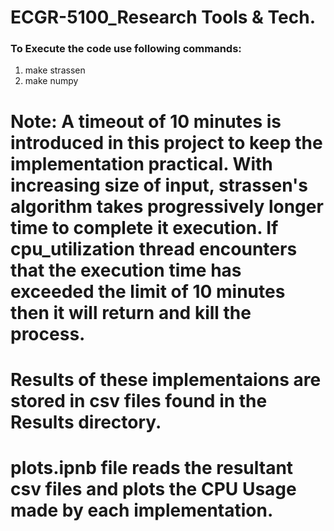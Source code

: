 # ECGR-5100_Research Tools & Tech.

### To Execute the code use following commands:
1. make strassen 
2. make numpy

# Note: A timeout of 10 minutes is introduced in this project to keep the implementation practical. With increasing size of input, strassen's algorithm takes progressively longer time to complete it execution. If cpu_utilization thread encounters that the execution time has exceeded the limit of 10 minutes then it will return and kill the process.

# Results of these implementaions are stored in csv files found in the Results directory.
# plots.ipnb file reads the resultant csv files and plots the CPU Usage made by each implementation.